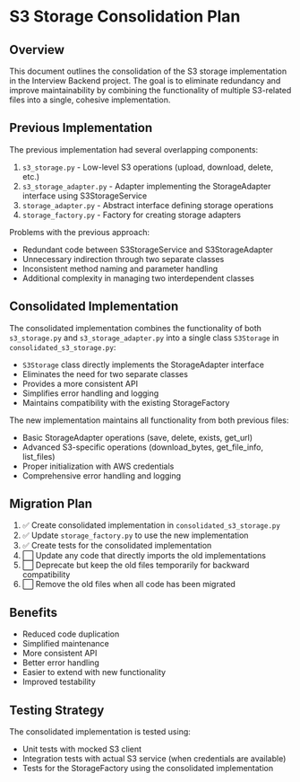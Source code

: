 # S3 Storage Consolidation Plan

## Overview

This document outlines the consolidation of the S3 storage implementation in the Interview Backend project. The goal is to eliminate redundancy and improve maintainability by combining the functionality of multiple S3-related files into a single, cohesive implementation.

## Previous Implementation

The previous implementation had several overlapping components:

1. `s3_storage.py` - Low-level S3 operations (upload, download, delete, etc.)
2. `s3_storage_adapter.py` - Adapter implementing the StorageAdapter interface using S3StorageService
3. `storage_adapter.py` - Abstract interface defining storage operations
4. `storage_factory.py` - Factory for creating storage adapters

Problems with the previous approach:

- Redundant code between S3StorageService and S3StorageAdapter
- Unnecessary indirection through two separate classes
- Inconsistent method naming and parameter handling
- Additional complexity in managing two interdependent classes

## Consolidated Implementation

The consolidated implementation combines the functionality of both `s3_storage.py` and `s3_storage_adapter.py` into a single class `S3Storage` in `consolidated_s3_storage.py`:

- `S3Storage` class directly implements the StorageAdapter interface
- Eliminates the need for two separate classes
- Provides a more consistent API
- Simplifies error handling and logging
- Maintains compatibility with the existing StorageFactory

The new implementation maintains all functionality from both previous files:

- Basic StorageAdapter operations (save, delete, exists, get_url)
- Advanced S3-specific operations (download_bytes, get_file_info, list_files)
- Proper initialization with AWS credentials
- Comprehensive error handling and logging

## Migration Plan

1. ✅ Create consolidated implementation in `consolidated_s3_storage.py`
2. ✅ Update `storage_factory.py` to use the new implementation
3. ✅ Create tests for the consolidated implementation
4. ⬜ Update any code that directly imports the old implementations
5. ⬜ Deprecate but keep the old files temporarily for backward compatibility
6. ⬜ Remove the old files when all code has been migrated

## Benefits

- Reduced code duplication
- Simplified maintenance
- More consistent API
- Better error handling
- Easier to extend with new functionality
- Improved testability

## Testing Strategy

The consolidated implementation is tested using:

- Unit tests with mocked S3 client
- Integration tests with actual S3 service (when credentials are available)
- Tests for the StorageFactory using the consolidated implementation